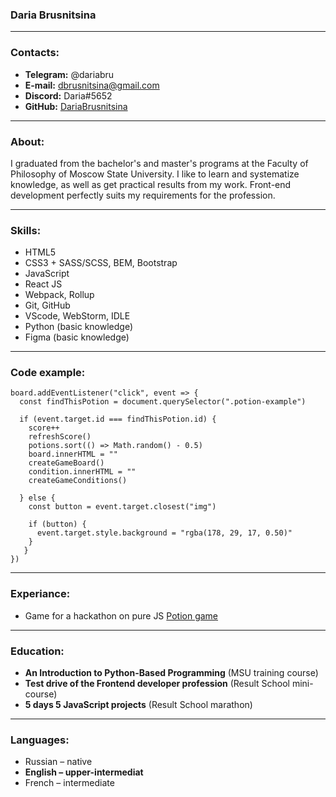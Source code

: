### Daria Brusnitsina
*****
### Contacts:
- **Telegram:** @dariabru
- **E-mail:** dbrusnitsina@gmail.com
- **Discord:** Daria#5652
- **GitHub:** [DariaBrusnitsina](https://github.com/DariaBrusnitsina)
*****
### About:
I graduated from the bachelor's and master's programs at the Faculty of Philosophy of Moscow State University. I like to learn and systematize knowledge, as well as get practical results from my work. Front-end development perfectly suits my requirements for the profession.
*****
### Skills:
- HTML5
- CSS3 + SASS/SCSS, BEM, Bootstrap
- JavaScript
- React JS
- Webpack, Rollup
- Git, GitHub
- VScode, WebStorm, IDLE
- Python (basic knowledge)
- Figma (basic knowledge)
*****
### Code example:
```
board.addEventListener("click", event => {
  const findThisPotion = document.querySelector(".potion-example")

  if (event.target.id === findThisPotion.id) {
    score++
    refreshScore()
    potions.sort(() => Math.random() - 0.5)
    board.innerHTML = ""
    createGameBoard()
    condition.innerHTML = ""
    createGameConditions()

  } else {
    const button = event.target.closest("img")
    
    if (button) {
      event.target.style.background = "rgba(178, 29, 17, 0.50)"
    }
   }
})
```
*****
### Experiance:
- Game for a hackathon on pure JS [Potion game](https://github.com/DariaBrusnitsina/Potion-game)
*****
### Education:
- **An Introduction to Python-Based Programming** (MSU training course)
- **Test drive of the Frontend developer profession** (Result School mini-course)
- **5 days 5 JavaScript projects** (Result School marathon)
*****
### Languages:
- Russian – native
- **English – upper-intermediat**
- French – intermediate
